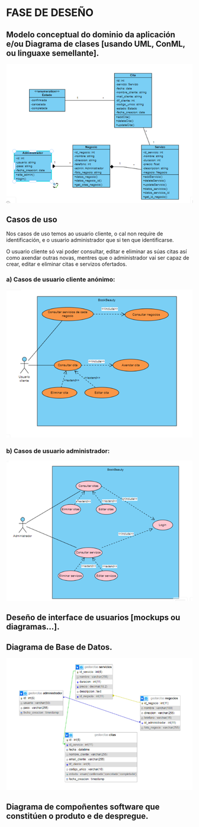 # FASE DE DESEÑO

## Modelo conceptual do dominio da aplicación e/ou Diagrama de clases [usando UML, ConML, ou linguaxe semellante].
![Diagrama de clases](../img/diagramaClases.png)

## Casos de uso
Nos casos de uso temos ao usuario cliente, o cal non require de identificación, e o usuario administrador que si ten que identificarse.

O usuario cliente só vai poder consultar, editar e eliminar as súas citas así como axendar outras novas, mentres que o administrador vai ser capaz de crear, editar e eliminar citas e servizos ofertados.

### a) Casos de usuario cliente anónimo:
![Casos de uso cliente](../img/casosUso.png)

### b) Casos de usuario administrador:
![Casos de uso administrador](../img/casosUso2.png)

## Deseño de interface de usuarios [mockups ou diagramas...].

## Diagrama de Base de Datos.
![Diagrama de Base de Datos](../img/diagramaBD.png)

## Diagrama de compoñentes software que constitúen o produto e de despregue.
